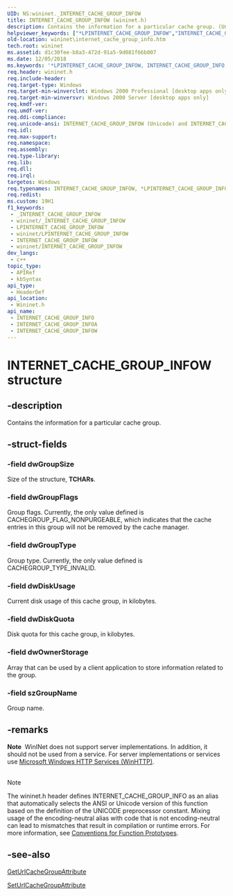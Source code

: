 ```yaml
---
UID: NS:wininet._INTERNET_CACHE_GROUP_INFOW
title: INTERNET_CACHE_GROUP_INFOW (wininet.h)
description: Contains the information for a particular cache group. (Unicode)
helpviewer_keywords: ["*LPINTERNET_CACHE_GROUP_INFOW","INTERNET_CACHE_GROUP_INFO","INTERNET_CACHE_GROUP_INFO structure [WinINet]","INTERNET_CACHE_GROUP_INFOA","INTERNET_CACHE_GROUP_INFOW","LPINTERNET_CACHE_GROUP_INFO","LPINTERNET_CACHE_GROUP_INFO structure pointer [WinINet]","_inet_internet_cache_group_info_structure","wininet.internet_cache_group_info","wininet/INTERNET_CACHE_GROUP_INFO","wininet/INTERNET_CACHE_GROUP_INFOA","wininet/INTERNET_CACHE_GROUP_INFOW","wininet/LPINTERNET_CACHE_GROUP_INFO"]
old-location: wininet\internet_cache_group_info.htm
tech.root: wininet
ms.assetid: d1c30fee-b8a3-472d-91a5-9d081f66b007
ms.date: 12/05/2018
ms.keywords: '*LPINTERNET_CACHE_GROUP_INFOW, INTERNET_CACHE_GROUP_INFO, INTERNET_CACHE_GROUP_INFO structure [WinINet], INTERNET_CACHE_GROUP_INFOA, INTERNET_CACHE_GROUP_INFOW, LPINTERNET_CACHE_GROUP_INFO, LPINTERNET_CACHE_GROUP_INFO structure pointer [WinINet], _inet_internet_cache_group_info_structure, wininet.internet_cache_group_info, wininet/INTERNET_CACHE_GROUP_INFO, wininet/INTERNET_CACHE_GROUP_INFOA, wininet/INTERNET_CACHE_GROUP_INFOW, wininet/LPINTERNET_CACHE_GROUP_INFO'
req.header: wininet.h
req.include-header: 
req.target-type: Windows
req.target-min-winverclnt: Windows 2000 Professional [desktop apps only]
req.target-min-winversvr: Windows 2000 Server [desktop apps only]
req.kmdf-ver: 
req.umdf-ver: 
req.ddi-compliance: 
req.unicode-ansi: INTERNET_CACHE_GROUP_INFOW (Unicode) and INTERNET_CACHE_GROUP_INFOA (ANSI)
req.idl: 
req.max-support: 
req.namespace: 
req.assembly: 
req.type-library: 
req.lib: 
req.dll: 
req.irql: 
targetos: Windows
req.typenames: INTERNET_CACHE_GROUP_INFOW, *LPINTERNET_CACHE_GROUP_INFOW
req.redist: 
ms.custom: 19H1
f1_keywords:
 - _INTERNET_CACHE_GROUP_INFOW
 - wininet/_INTERNET_CACHE_GROUP_INFOW
 - LPINTERNET_CACHE_GROUP_INFOW
 - wininet/LPINTERNET_CACHE_GROUP_INFOW
 - INTERNET_CACHE_GROUP_INFOW
 - wininet/INTERNET_CACHE_GROUP_INFOW
dev_langs:
 - c++
topic_type:
 - APIRef
 - kbSyntax
api_type:
 - HeaderDef
api_location:
 - Wininet.h
api_name:
 - INTERNET_CACHE_GROUP_INFO
 - INTERNET_CACHE_GROUP_INFOA
 - INTERNET_CACHE_GROUP_INFOW
---
```


# INTERNET_CACHE_GROUP_INFOW structure


## -description

Contains the information for a particular cache group.

## -struct-fields

### -field dwGroupSize

Size of the structure, <b>TCHARs</b>.

### -field dwGroupFlags

Group flags. Currently, the only value defined is CACHEGROUP_FLAG_NONPURGEABLE, which indicates that the cache entries in this group will not be removed by the cache manager.

### -field dwGroupType

Group type. Currently, the only value defined is CACHEGROUP_TYPE_INVALID.

### -field dwDiskUsage

Current disk usage of this cache group, in kilobytes.

### -field dwDiskQuota

Disk quota for this cache group, in kilobytes.

### -field dwOwnerStorage

Array  that can be used by a client application to store information related to the group.

### -field szGroupName

Group name.

## -remarks

<div class="alert"><b>Note</b>  WinINet does not support server implementations. In addition, it should not be used from a service.  For server implementations or services use <a href="/windows/desktop/WinHttp/winhttp-start-page">Microsoft Windows HTTP Services (WinHTTP)</a>.</div>
<div> </div>




> [!NOTE]
> The wininet.h header defines INTERNET_CACHE_GROUP_INFO as an alias that automatically selects the ANSI or Unicode version of this function based on the definition of the UNICODE preprocessor constant. Mixing usage of the encoding-neutral alias with code that is not encoding-neutral can lead to mismatches that result in compilation or runtime errors. For more information, see [Conventions for Function Prototypes](/windows/win32/intl/conventions-for-function-prototypes).

## -see-also

<a href="/windows/desktop/api/wininet/nf-wininet-geturlcachegroupattributea">GetUrlCacheGroupAttribute</a>



<a href="/windows/desktop/api/wininet/nf-wininet-seturlcachegroupattributea">SetUrlCacheGroupAttribute</a>
